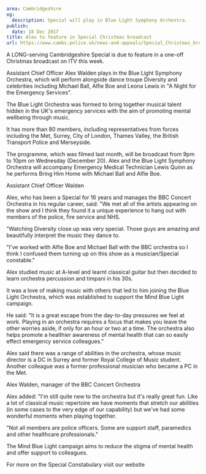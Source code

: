 ```yaml
area: Cambridgeshire
og:
  description: Special will play in Blue Light Symphony Orchestra.
publish:
  date: 18 Dec 2017
title: Alex to feature in Special Christmas broadcast
url: https://www.cambs.police.uk/news-and-appeals/Special_Christmas_broadcast
```

A LONG-serving Cambridgeshire Special is due to feature in a one-off Christmas broadcast on ITV this week.

Assistant Chief Officer Alex Walden plays in the Blue Light Symphony Orchestra, which will perform alongside dance troupe Diversity and celebrities including Michael Ball, Alfie Boe and Leona Lewis in "A Night for the Emergency Services".

The Blue Light Orchestra was formed to bring together musical talent hidden in the UK's emergency services with the aim of promoting mental wellbeing through music.

It has more than 80 members, including representatives from forces including the Met, Surrey, City of London, Thames Valley, the British Transport Police and Merseyside.

The programme, which was filmed last month, will be broadcast from 9pm to 10pm on Wednesday (December 20).
Alex and the Blue Light Symphony Orchestra will accompany Emergency Medical Technician Lewis Quinn as he performs Bring Him Home with Michael Ball and Alfie Boe.

Assistant Chief Officer Walden

Alex, who has been a Special for 16 years and manages the BBC Concert Orchestra in his regular career, said: "We met all of the artists appearing on the show and I think they found it a unique experience to hang out with members of the police, fire service and NHS.

"Watching Diversity close up was very special. Those guys are amazing and beautifully interpret the music they dance to.

"I've worked with Alfie Boe and Michael Ball with the BBC orchestra so I think I confused them turning up on this show as a musician/Special constable."

Alex studied music at A-level and learnt classical guitar but then decided to learn orchestra percussion and timpani in his 30s.

It was a love of making music with others that led to him joining the Blue Light Orchestra, which was established to support the Mind Blue Light campaign.

He said: "It is a great escape from the day-to-day pressures we feel at work. Playing in an orchestra requires a focus that makes you leave the other worries aside, if only for an hour or two at a time. The orchestra also helps promote a healthier awareness of mental health that can so easily effect emergency service colleagues."

Alex said there was a range of abilities in the orchestra, whose music director is a DC in Surrey and former Royal College of Music student. Another colleague was a former professional musician who became a PC in the Met.

Alex Walden, manager of the BBC Concert Orchestra

Alex added: "I'm still quite new to the orchestra but it's really great fun. Like a lot of classical music repertoire we have moments that stretch our abilities (in some cases to the very edge of our capability) but we've had some wonderful moments when playing together.

"Not all members are police officers. Some are support staff, paramedics and other healthcare professionals."

The Mind Blue Light campaign aims to reduce the stigma of mental health and offer support to colleagues.

For more on the Special Constabulary visit our website

